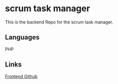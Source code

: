 # scrum task manager

This is the backend Repo for the scrum task manager.

## Languages

PHP

## Links

[Frontend Github](https://github.com/Stenz123/2023-medt-taskmanager-frontend)
